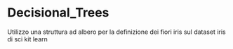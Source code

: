 # Decisional_Trees
 Utilizzo una struttura ad albero per la definizione dei fiori iris sul dataset iris di sci kit learn
